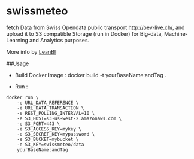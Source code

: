 # swissmeteo
fetch Data from Swiss Opendata public transport http://oev-live.ch/, and upload it to S3 compatible Storage (run in Docker) for Big-data, Machine-Learning and Analytics purposes.

More info by [LeanBI](http://www.leanbi.ch)

##Usage

- Build Docker Image : docker build -t yourBaseName:andTag .


- Run : 
```shell
docker run \ 
    -e URL_DATA_REFERENCE \
    -e URL_DATA_TRANSACTION \
    -e REST_POLLING_INTERVAL=10 \
	-e S3_HOST=s3-us-west-2.amazonaws.com \
	-e S3_PORT=443 \
	-e S3_ACCESS_KEY=mykey \
	-e S3_SECRET_KEY=mypassword \
	-e S3_BUCKET=mybucket \
	-e S3_KEY=swissmeteo/data
	yourBaseName:andTag
```